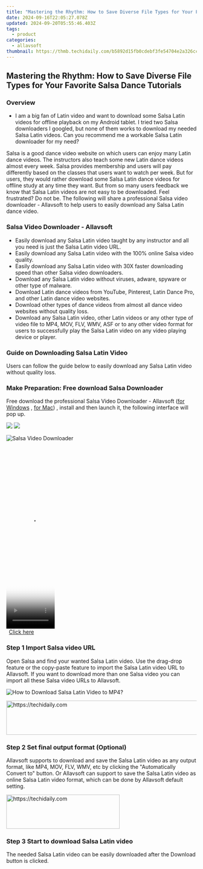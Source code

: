```yaml
---
title: "Mastering the Rhythm: How to Save Diverse File Types for Your Favorite Salsa Dance Tutorials"
date: 2024-09-16T22:05:27.078Z
updated: 2024-09-20T05:55:46.403Z
tags:
  - product
categories:
  - allavsoft
thumbnail: https://thmb.techidaily.com/b5892d15fb0cdebf3fe54704e2a326cc057eaac754449c03a1a4f409a9518466.jpg
---
```


## Mastering the Rhythm: How to Save Diverse File Types for Your Favorite Salsa Dance Tutorials

### Overview

* I am a big fan of Latin video and want to download some Salsa Latin videos for offline playback on my Android tablet. I tried two Salsa downloaders I googled, but none of them works to download my needed Salsa Latin videos. Can you recommend me a workable Salsa Latin downloader for my need?

Salsa is a good dance video website on which users can enjoy many Latin dance videos. The instructors also teach some new Latin dance videos almost every week. Salsa provides membership and users will pay differently based on the classes that users want to watch per week. But for users, they would rather download some Salsa Latin dance videos for offline study at any time they want. But from so many users feedback we know that Salsa Latin videos are not easy to be downloaded. Feel frustrated? Do not be. The following will share a professional Salsa video downloader - Allavsoft to help users to easily download any Salsa Latin dance video.

### Salsa Video Downloader - Allavsoft

* Easily download any Salsa Latin video taught by any instructor and all you need is just the Salsa Latin video URL.
* Easily download any Salsa Latin video with the 100% online Salsa video quality.
* Easily download any Salsa Latin video with 30X faster downloading speed than other Salsa video downloaders.
* Download any Salsa Latin video without viruses, adware, spyware or other type of malware.
* Download Latin dance videos from YouTube, Pinterest, Latin Dance Pro, and other Latin dance video websites.
* Download other types of dance videos from almost all dance video websites without quality loss.
* Download any Salsa Latin video, other Latin videos or any other type of video file to MP4, MOV, FLV, WMV, ASF or to any other video format for users to successfully play the Salsa Latin video on any video playing device or player.

### Guide on Downloading Salsa Latin Video

Users can follow the guide below to easily download any Salsa Latin video without quality loss.

### Make Preparation: Free download Salsa Downloader

Free download the professional Salsa Video Downloader - Allavsoft ([for Windows](https://tools.techidaily.com/allavsoft/products/) , [for Mac](https://tools.techidaily.com/allavsoft/products/)) , install and then launch it, the following interface will pop up.

[![](https://www.allavsoft.com/how-to/../images/how-to/free-download-win.jpg)](https://tools.techidaily.com/allavsoft/products/) [![](https://www.allavsoft.com/how-to/../images/how-to/free-download-mac.jpg)](https://tools.techidaily.com/allavsoft/products/)

![Salsa Video Downloader](https://www.allavsoft.com/how-to/../images/allavsoft/screen-shot-600.jpg)

<!-- affiliate ads begin -->
<span id="1977004">
					<video width="128" height="480" style="cursor:pointer"
           poster="//a.impactradius-go.com/display-clicktoplayimage/1977004.png"
           onclick="if(!this.playClicked){this.play();this.setAttribute('controls',true);this.playClicked=true;}">
	   <source src="//a.impactradius-go.com/display-ad/22993-1977004">
	   <img src="//a.impactradius-go.com/display-clicktoplayimage/1977004.png" style="border: none; height: 100%; width: 100%; object-fit: contain">
	</video>
	<div style="width:80px;text-align:center"><a href="javascript:window.open(decodeURIComponent('https%3A%2F%2Fhomestyler.sjv.io%2Fc%2F5597632%2F1977004%2F22993'), '_blank');void(0);">Click here</a></div>
</span>
<img height="0" width="0" src="https://imp.pxf.io/i/5597632/1977004/22993" style="position:absolute;visibility:hidden;" border="0" />
<!-- affiliate ads end -->

### Step 1 Import Salsa video URL

Open Salsa and find your wanted Salsa Latin video. Use the drag-drop feature or the copy-paste feature to import the Salsa Latin video URL to Allavsoft. If you want to download more than one Salsa video you can import all these Salsa video URLs to Allavsoft.

![How to Download Salsa Latin Video to MP4?](https://www.allavsoft.com/how-to/../images/how-to/download-rtmp-video/download-rtmp-video.jpg)

<!-- affiliate ads begin -->
<a href="https://ephamedtechinc.pxf.io/c/5597632/2126493/26400" target="_top" id="2126493">
  <img src="//a.impactradius-go.com/display-ad/26400-2126493" border="0" alt="https://techidaily.com" width="640" height="90"/>
</a>
<img height="0" width="0" src="https://ephamedtechinc.pxf.io/i/5597632/2126493/26400" style="position:absolute;visibility:hidden;" border="0" />
<!-- affiliate ads end -->

### Step 2 Set final output format (Optional)

Allavsoft supports to download and save the Salsa Latin video as any output format, like MP4, MOV, FLV, WMV, etc by clicking the "Automatically Convert to" button. Or Allavsoft can support to save the Salsa Latin video as online Salsa Latin video format, which can be done by Allavsoft default setting.

<!-- affiliate ads begin -->
<a href="https://dhgate.sjv.io/c/5597632/2106655/12108" target="_top" id="2106655">
  <img src="//a.impactradius-go.com/display-ad/12108-2106655" border="0" alt="https://techidaily.com" width="300" height="90"/>
</a>
<img height="0" width="0" src="https://dhgate.sjv.io/i/5597632/2106655/12108" style="position:absolute;visibility:hidden;" border="0" />
<!-- affiliate ads end -->

### Step 3 Start to download Salsa Latin video

The needed Salsa Latin video can be easily downloaded after the Download button is clicked.

<ins class="adsbygoogle"
     style="display:block"
     data-ad-format="autorelaxed"
     data-ad-client="ca-pub-7571918770474297"
     data-ad-slot="1223367746"></ins>

<ins class="adsbygoogle"
     style="display:block"
     data-ad-client="ca-pub-7571918770474297"
     data-ad-slot="8358498916"
     data-ad-format="auto"
     data-full-width-responsive="true"></ins>
